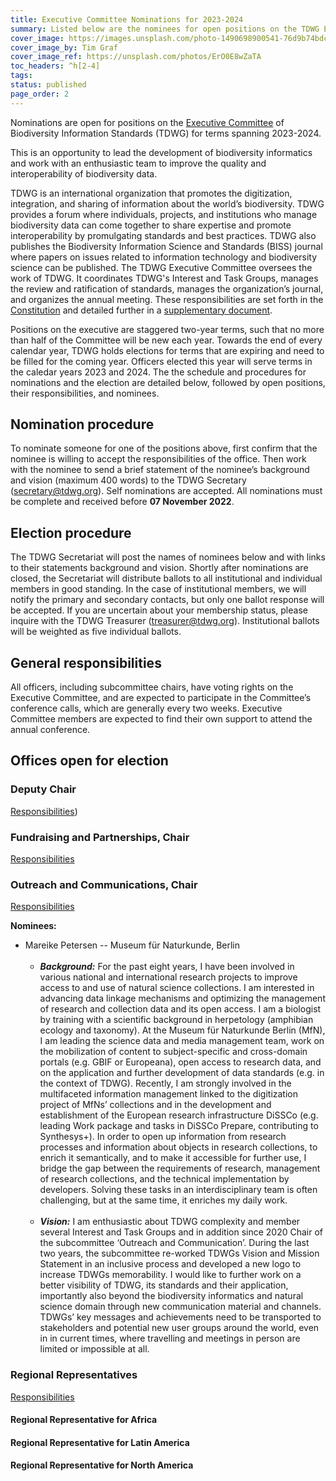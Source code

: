 ```yaml
---
title: Executive Committee Nominations for 2023-2024
summary: Listed below are the nominees for open positions on the TDWG Executive Committee for terms spanning 2023-2024.
cover_image: https://images.unsplash.com/photo-1490698900541-76d9b74bdcac
cover_image_by: Tim Graf
cover_image_ref: https://unsplash.com/photos/ErO0E8wZaTA
toc_headers: ^h[2-4]
tags: 
status: published
page_order: 2
---
```


Nominations are open for positions on the [Executive Committee](../) of Biodiversity Information Standards (TDWG) for terms spanning 2023-2024.

This is an opportunity to lead the development of biodiversity informatics and work with an enthusiastic team to improve the quality and interoperability of biodiversity data.

TDWG is an international organization that promotes the digitization, integration, and sharing of information about the world’s biodiversity. TDWG provides a forum where individuals, projects, and institutions who manage biodiversity data can come together to share expertise and promote interoperability by promulgating standards and best practices. TDWG also publishes the Biodiversity Information Science and Standards (BISS) journal where papers on issues related to information technology and biodiversity science can be published. The TDWG Executive Committee oversees the work of TDWG. It coordinates TDWG's Interest and Task Groups, manages the review and ratification of standards, manages the organization’s journal, and organizes the annual meeting. These responsibilities are set forth in the [Constitution](/about/constitution/) and detailed further in a [supplementary document](../responsibilities/).

Positions on the executive are staggered two-year terms, such that no more than half of the Committee will be new each year. Towards the end of every calendar year, TDWG holds elections for terms that are expiring and need to be filled for the coming year. Officers elected this year will serve terms in the caledar years 2023 and 2024. The the schedule and procedures for nominations and the election are detailed below, followed by open positions, their responsibilities, and nominees.

## Nomination procedure

To nominate someone for one of the positions above, first confirm that the nominee is willing to accept the responsibilities of the office.  Then work with the nominee to send a brief statement of the nominee’s background and vision (maximum 400 words) to the TDWG Secretary ([secretary@tdwg.org](mailto:secretary@tdwg.org)).  Self nominations are accepted.  All nominations must be complete and received before **07 November 2022**.

## Election procedure

The TDWG Secretariat will post the names of nominees below and with links to their statements background and vision.  Shortly after nominations are closed, the Secretariat will distribute ballots to all institutional and individual members in good standing.  In the case of institutional members, we will notify the primary and secondary contacts, but only one ballot response will be accepted. If you are uncertain about your membership status, please inquire with the TDWG Treasurer ([treasurer@tdwg.org](mailto:treasurer@tdwg.org)). Institutional ballots will be weighted as five individual ballots.


## General responsibilities

All officers, including subcommittee chairs, have voting rights on the Executive Committee, and are expected to participate in the Committee’s conference calls, which are generally every two weeks. Executive Committee members are expected to find their own support to attend the annual conference.

## Offices open for election

### Deputy Chair

[Responsibilities](../responsibilities/#deputy%20chair))


<!-- serving 2022-23 
### Treasurer 

[Responsibilities](../responsibilities/#treasurer)
-->


<!-- serving 2023-23 
### Technical Architecture Group, Convener

[Responsibilities](/about/committees/tag/#responsibilities)

**Dr. Steve Baskauf, Vanderbilt University Heard Libraries, Nashville, Tennessee, USA**

I have been an active participant in TDWG since 2009 and have served in a variety of leadership roles since then. They include: review manager of Audubon Core, co-convener of the RDF/OWL Task Group, convener of the Vocabulary Maintenance Task Group, current convener of the Audubon Core Maintenance Group, current convener of the Views Controlled Vocabularies Task Group, and member of the Darwin Core Maintenance Group, the Technical Architecture Group (TAG), and others. I was the lead author of the Standards Documentation Specification (SDS), lead author of the Vocabulary Maintenance Specification, lead author of the Darwin Core RDF Guide, lead author of three controlled vocabularies, and co-author of several other standards documents. I am also a major contributor to the development of the TDWG standards maintenance infrastructure (standards metadata and landing pages) and to bringing existing standards documents into conformance with the SDS.

If elected, my first priority would be to refine the organizational and documentation infrastructure to make the TAG the active group envisioned in its charter. There are currently numerous draft standards that are nearing completion, so this is a critical time for the TAG to exert its oversight role. A longer-term priority is to examine the role that feature and implementation experience reporting play in the overall standards development process, and to bring the TDWG Process into line with our aspirational peer standards organizations in this area. To ensure the success of the group, I would leverage the deep knowledge and technical expertise that already exists within TDWG by recruiting core members from across the community.
-->

<!-- serving 2022-2023
### Infrastructure, Chair

[Responsibilities](/about/committees/infrastructure/#responsibilities)
-->

### Fundraising and Partnerships, Chair 

[Responsibilities](/about/committees/fundraising/#responsibilities)
  
  

### Outreach and Communications, Chair   <!-- to serve 2023-24 -->

[Responsibilities](/about/committees/fundraising/#responsibilities)

**Nominees:**

  - Mareike Petersen -- Museum für Naturkunde, Berlin <br /> &nbsp;
    - **_Background:_**  For the past eight years, I have been involved in various national and international research projects to improve access to and use of natural science collections. I am interested in advancing data linkage mechanisms and optimizing the management of research and collection data and its open access. I am a biologist by training with a scientific background in herpetology (amphibian ecology and taxonomy). At the Museum für Naturkunde Berlin (MfN), I am leading the science data and media management team, work on the mobilization of content to subject-specific and cross-domain portals (e.g. GBIF or Europeana), open access to research data, and on the application and further development of data standards (e.g. in the context of TDWG). Recently, I am strongly involved in the multifaceted information management linked to the digitization project of MfNs’ collections and in the development and establishment of the European research infrastructure DiSSCo (e.g. leading Work package and tasks in DiSSCo Prepare, contributing to Synthesys+). In order to open up information from research processes and information about objects in research collections, to enrich it semantically, and to make it accessible for further use, I bridge the gap between the requirements of research, management of research collections, and the technical implementation by developers. Solving these tasks in an interdisciplinary team is often challenging, but at the same time, it enriches my daily work.  <br /> &nbsp;
    - **_Vision:_**  I am enthusiastic about TDWG complexity and member several Interest and Task Groups and in addition since 2020 Chair of the subcommittee ‘Outreach and Communication’. During the last two years, the subcommittee re-worked TDWGs Vision and Mission Statement in an inclusive process and developed a new logo to increase TDWGs memorability. I would like to further work on a better visibility of TDWG, its standards and their application, importantly also beyond the biodiversity informatics and natural science domain through new communication material and channels. TDWGs’ key messages and achievements need to be transported to stakeholders and potential new user groups around the world, even in in current times, where travelling and meetings in person are limited or impossible at all.

<!-- serving 2022-23 
### Time and Place, Chair  

[Responsibilities](/about/committees/tardis/#responsibilities)

**Dr. Patricia Mergen, Botanical Garden, Meise; Royal Museum of Central Africa, Tervuren, Belgium**

As a member of the Association of International Associations based in Belgium and many contacts with the "Meet in" or "visit" or "Tourism" (town, country) I am happy to have TDWG continue to benefit from those connections to find support for venues. Additionally the contacts with the local scientific, technical potential hosts is very important within our network.

If elected, I would continue to act as a relay between potential hosts and TDWG Executive. The goal remains to have venues identified on a 3 to 5 years horizon. I would also continue to push regional representatives to play a bigger role in this committee and other TDWG members to mobilise participation to TDWG in their regions and participate in the annual conference and also to become active in the TG and IG.
-->

### Regional Representatives

[Responsibilities](/about/executive/responsibilities/#regional%20representatives)

#### Regional Representative for Africa  <!-- to serve 2023-24 -->

#### Regional Representative for Latin America  <!-- to serve 2023-24 -->

#### Regional Representative for North America  <!-- to serve 2023-24 -->


<!-- 2022-23 
#### Regional Representative for Oceania 

**Dr. Shelley James, Western Australian Herbarium**

Dr Shelley James is the Collections Manager of the Western Australian Herbarium, based in Kensington, Western Australia. She has been acting as the Regional Representative for Oceania for the past six months, and is part of the TDWG 2021 Program Committee.  Shelley has been assisting with the planning for the TDWG 2024 meeting in her position as Member at Large on the Society for the Preservation of Natural History Collections (SPNHC)  Council, and looks forward to continuing to help with planning.  Shelley has been an active participant and member of TDWG for more than 10 years.  Her recent work is focused on the expansion and improvement of herbarium collections and biodiversity data and ways to best analyze, contribute to, understand, and better our conservation efforts. She collaborates nationally and internationally with collections, research, cyberinfrastructure, and education communities. With her experience working in Australasia, Melanesia and the Pacific, she is well placed to communicate the biodiversity data standards activities being undertaken across the globe as the TDWG Oceania Regional Representative.
-->
